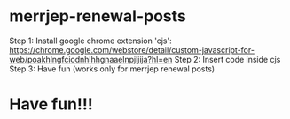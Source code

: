 # merrjep-renewal-posts

Step 1: Install google chrome extension 'cjs': https://chrome.google.com/webstore/detail/custom-javascript-for-web/poakhlngfciodnhlhhgnaaelnpjljija?hl=en
Step 2: Insert code inside cjs
Step 3: Have fun (works only for merrjep renewal posts)

# Have fun!!!